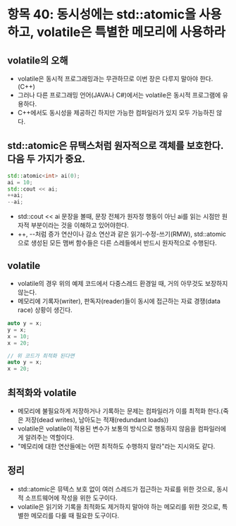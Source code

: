 
# 항목 40: 동시성에는 std::atomic을 사용하고, volatile은 특별한 메모리에 사용하라

## volatile의 오해

* volatile은 동시적 프로그래밍과는 무관하므로 이번 장은 다루지 말아야 한다.(C++)
* 그러나 다른 프로그래밍 언어(JAVA나 C#)에서는 volatile은 동시적 프로그램에 유용하다.
* C++에서도 동시성을 제공하긴 하지만 가능한 컴파일러가 있지 모두 가능하진 않다.

## std::atomic은 뮤택스처럼 원자적으로 객체를 보호한다. 다음 두 가지가 중요.

```c++
std::atomic<int> ai(0);
ai = 10;
std::cout << ai;
++ai;
--ai;
```

* std::cout << ai 문장을 볼때, 문장 전체가 원자정 행동이 아닌 ai를 읽는 시점만 원자적 부분이라는 것을 이해하고 있어야한다.
* ++, --처럼 증가 연산이나 감소 연산과 같은 읽기-수정-쓰기(RMW), std::atomic으로 생성된 모든 맴버 함수들은 다른 스레들에서 반드시 원자적으로 수행된다.

## volatile

* volatile의 경우 위의 예제 코드에서 다중스레드 환경일 때, 거의 아무것도 보장하지 않는다.
* 메모리에 기록자(writer), 판독자(reader)들이 동시에 접근하는 자료 경쟁(data race) 상황이 생긴다.

```c++
auto y = x;
y = x;
x = 10;
x = 20;

// 위 코드가 최적화 된다면
auto y = x;
x = 20;
```

## 최적화와 volatile

* 메모리에 불필요하게 저장하거나 기록하는 문제는 컴파일러가 이를 최적화 한다.(죽은 저장(dead writes), 남아도는 적재(redundant loads))
* volatile은 volatile이 적용된 변수가 보통의 방식으로 행동하지 않음을 컴파일러에게 알려주는 역할이다.
* "메모리에 대한 연산들에는 어떤 최적하도 수행하지 말라"라는 지시와도 같다.

## 정리

* std::atomic은 뮤텍스 보호 없이 여러 스레드가 접근하는 자료를 위한 것으로, 동시적 소프트웨어에 작성을 위한 도구이다.
* volatile은 읽기와 기록을 최적화도 제거하지 말아야 하는 메모리를 위한 것으로, 특별한 메모리를 다룰 때 필요한 도구이다.